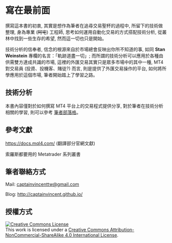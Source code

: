 # 寫在最前面
撰寫這本書的初衷, 其實是想作為筆者在追尋交易聖杯的過程中, 所留下的技術做整理, 身為專業 (~~阿宅~~) 工程師, 思考如何運用自動化交易的方式搭配技術分析, 從叢林中找到一些生存的希望, 然而這一切也只是開始。

技術分析的信奉者, 信念的根源來自於市場總會反映出你所不知道的事, 如同 **Stan Weinstein** 專欄的名言：「軌跡道盡一切」; 而所謂的技術分析可以應用於各種由供需雙方達成共識的市場, 這裡的外匯交易其實只是眾多市場中的其中一種, MT4 對交易員 (投資、投機客、賭徒?) 而言, 則是提供了外匯交易操作的平台, 如何將所學應用於這個市場, 筆者開始踏上了學習之路。

## 技術分析
本書內容僅對於如何撰寫 MT4 平台上的交易程式提供分享, 對於筆者在技術分析相關的學習, 則可以參考 [筆者部落格](http://captainvincent.github.io/)。

## 參考文獻
https://docs.mql4.com/ (翻譯部分官網文獻)

索羅斯都要用的 Metatrader 系列叢書

## 筆者聯絡方式
Mail: [captainvincenttw@gmail.com](mailto:captainvincenttw@gmail.com)

Blog: http://captainvincent.github.io/


## 授權方式
<a rel="license" href="http://creativecommons.org/licenses/by-nc-sa/4.0/"><img alt="Creative Commons License" style="border-width:0" src="https://i.creativecommons.org/l/by-nc-sa/4.0/88x31.png" /></a><br />This work is licensed under a <a rel="license" href="http://creativecommons.org/licenses/by-nc-sa/4.0/">Creative Commons Attribution-NonCommercial-ShareAlike 4.0 International License</a>.
